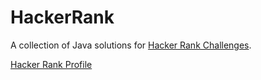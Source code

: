 # HackerRank
A collection of Java solutions for [Hacker Rank Challenges](https://www.hackerrank.com).

[Hacker Rank Profile](https://www.hackerrank.com/sbashar)
